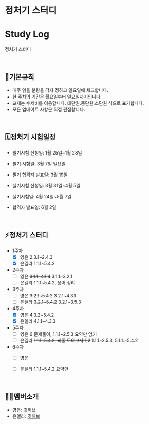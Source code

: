 # 정처기 스터디

# Study Log
정처기 스터디
      
<br/>

## 📌기본규칙


- 매주 읽을 분량을 각자 정하고 일요일에 체크합니다.
- 한 주차의 기간은 월요일부터 일요일까지입니다.
- 교재는 수제비를 이용합니다. 대단원.중단원.소단원 식으로 표기합니다.
- 모든 업데이트 사항은 직접 편집합니다.

<br/>

## 🗓정처기 시험일정


- 필기시험 신청일: 1월 25일~1월 28일
- 필기 시험일: 3월 7일 일요일
- 필기 합격자 발표일: 3월 19일

- 실기시험 신청일: 3월 31일~4월 5일
- 실기시험일: 4월 24일~5월 7일
- 합격자 발표일: 6월 2일

<br/>

## ⚡정처기 스터디


- 1주차
    - [x]  영은 2.3.1~2.4.3
    - [x]  윤겔라 1.1.1~5.4.2
- 2주차
    - [ ]  영은 ~~3.1.1~4.1.4~~ 3.1.1~3.2.1
    - [ ]  윤겔라 1.1.1~5.4.2, 용어 정리
- 3주차
    - [ ]  영은 ~~3.2.1~5.4.2~~ 3.2.1~4.3.1
    - [ ]  윤겔라 ~~3.2.1~5.4.2~~ 3.2.1~3.5.3
- 4주차
    - [x]  영은 4.3.2~5.4.2
    - [x]  윤겔라 4.1.1~4.3.3
- 5주차
    - [ ]  영은 6 문제풀이, 1.1.1~2.5.3 요약만 암기
    - [ ]  윤겔라 ~~1.1.1~5.4.2, 최종 모의고사 1,2~~ 1.1.1~2.5.3, 5.1.1.~5.4.2
- 6주차
    - [ ]  영은
    - [ ]  윤겔라 1.1.1~5.4.2 요약만


<br/>

## 🙋‍♀️멤버소개


- 영은: [깃허브](https://github.com/shinecoding)
- 윤겔라: [깃허브](https://github.com/yjsp93)
